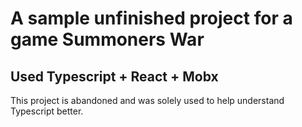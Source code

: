 # A sample unfinished project for a game Summoners War

## Used Typescript + React + Mobx

This project is abandoned and was solely used to help understand Typescript better.
